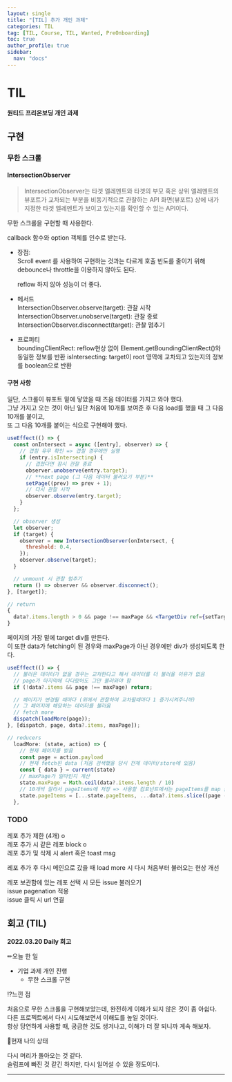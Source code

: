 ```yaml
---
layout: single
title: "[TIL] 추가 개인 과제"
categories: TIL
tag: [TIL, Course, TIL, Wanted, PreOnboarding]
toc: true
author_profile: true
sidebar:
  nav: "docs"
---
```


# TIL

**원티드 프리온보딩 개인 과제**

## 구현

### 무한 스크롤

#### IntersectionObserver

> IntersectionObserver는 타겟 엘레멘트와 타겟의 부모 혹은 상위 엘레멘트의 뷰포트가 교차되는 부분을 비동기적으로 관찰하는 API
> 화면(뷰포트) 상에 내가 지정한 타겟 엘레멘트가 보이고 있는지를 확인할 수 있는 API이다.

무한 스크롤을 구현할 때 사용한다.

callback 함수와 option 객체를 인수로 받는다.

- 장점:  
   Scroll event 를 사용하여 구현하는 것과는 다르게 호출 빈도를 줄이기 위해 debounce나 throttle을 이용하지 않아도 된다.

  reflow 하지 않아 성능이 더 좋다.

- 메서드  
   IntersectionObserver.observe(target): 관찰 시작
  IntersectionObserver.unobserve(target): 관찰 종료
  IntersectionObserver.disconnect(target): 관찰 멈추기

- 프로퍼티  
   boundingClientRect: reflow현상 없이 Element.getBoundingClientRect()와 동일한 정보를 반환
  isIntersecting: target이 root 영역에 교차되고 있는지의 정보를 boolean으로 반환

#### 구현 사항

일단, 스크롤이 뷰포트 밑에 닿았을 때 즈음 데이터를 가지고 와야 했다.  
그냥 가지고 오는 것이 아닌 일단 처음에 10개를 보여준 후 다음 load를 했을 때 그 다음 10개를 붙이고,  
또 그 다음 10개를 붙이는 식으로 구현해야 했다.

```jsx
useEffect(() => {
  const onIntersect = async ([entry], observer) => {
    // 겹침 유무 확인 => 겹칠 경우에만 실행
    if (entry.isIntersecting) {
      // 겹쳤다면 잠시 관찰 종료
      observer.unobserve(entry.target);
      // **next page (그 다음 데이터 불러오기 부분)**
      setPage((prev) => prev + 1);
      // 다시 관찰 시작
      observer.observe(entry.target);
    }
  };

  // observer 생성
  let observer;
  if (target) {
    observer = new IntersectionObserver(onIntersect, {
      threshold: 0.4,
    });
    observer.observe(target);
  }

  // unmount 시 관찰 멈추기
  return () => observer && observer.disconnect();
}, [target]);
```

```jsx
// return
{
  data?.items.length > 0 && page !== maxPage && <TargetDiv ref={setTarget} />;
}
```

페이지의 가장 밑에 target div를 만든다.  
이 또한 data가 fetching이 된 경우와 maxPage가 아닌 경우에만 div가 생성되도록 한다.

```jsx
useEffect(() => {
  // 불러온 데이터가 없을 경우는 교차한다고 해서 데이터를 더 불러올 이유가 없음
  // page가 마지막에 다다랐어도 그만 불러와야 함
  if (!data?.items && page !== maxPage) return;

  // 페이지가 변경될 때마다 (위에서 관찰하며 교차될때마다 1 증가시켜주니까)
  // 그 페이지에 해당하는 데이터를 불러옴
  // fetch more
  dispatch(loadMore(page));
}, [dispatch, page, data?.items, maxPage]);
```

```jsx
// reducers
  loadMore: (state, action) => {
    // 현재 페이지를 받음
    const page = action.payload
    // 현재 fetch된 data (처음 검색했을 당시 전체 데이터/store에 있음)
    const { data } = current(state)
    // maxPage가 얼마인지 계산
    state.maxPage = Math.ceil(data?.items.length / 10)
    // 10개씩 잘라서 pageItems에 저장 => 사용할 컴포넌트에서는 pageItems를 map 돌리면 됨
    state.pageItems = [...state.pageItems, ...data?.items.slice((page - 1) * 10, page * 10)]
  },
```

### TODO

레포 추가 제한 (4개) o  
레포 추가 시 같은 레포 block o  
레포 추가 및 삭제 시 alert 혹은 toast msg

레포 추가 후 다시 메인으로 갔을 때 load more 시 다시 처음부터 불러오는 현상 개선

레포 보관함에 있는 레포 선택 시 모든 issue 불러오기  
issue pagenation 적용  
issue 클릭 시 url 연결

## 회고 (TIL)

**2022.03.20 Daily 회고**

✏오늘 한 일

- 기업 과제 개인 진행
  - 무한 스크롤 구현

⁉느낀 점

처음으로 무한 스크롤을 구현해보았는데, 완전하게 이해가 되지 않은 것이 좀 아쉽다.  
다른 프로젝트에서 다시 시도해보면서 이해도를 높일 것이다.  
항상 당연하게 사용할 때, 궁금한 것도 생겨나고, 이해가 더 잘 되니까 계속 해보자.

🎃현재 나의 상태

다시 머리가 돌아오는 것 같다.  
슬럼프에 빠진 것 같긴 하지만, 다시 일어설 수 있을 정도이다.

<hr>
